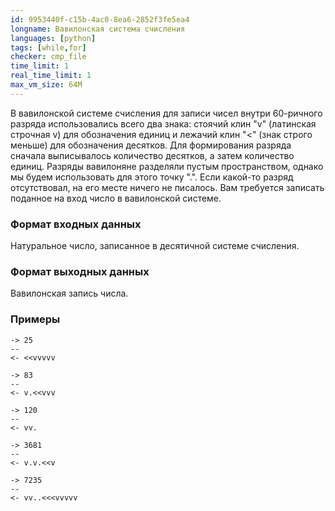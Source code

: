 ```yaml
---
id: 9953440f-c15b-4ac0-8ea6-2852f3fe5ea4
longname: Вавилонская система счисления
languages: [python]
tags: [while,for]
checker: cmp_file
time_limit: 1
real_time_limit: 1
max_vm_size: 64M
---
```



В вавилонской системе счисления для записи чисел внутри 60-ричного разряда использовались всего два знака: стоячий клин "v" (латинская строчная v) для обозначения единиц и лежачий клин "<" (знак строго меньше) для обозначения десятков. Для формирования разряда сначала выписывалось количество десятков, а затем количество единиц. Разряды вавилоняне разделяли пустым пространством, однако мы будем использовать для этого точку ".". Если какой-то разряд отсутствовал, на его месте ничего не писалось. Вам требуется записать поданное на вход число в вавилонской системе.

### Формат входных данных

Натуральное число, записанное в десятичной системе счисления.

### Формат выходных данных

Вавилонская запись числа.

### Примеры

```
-> 25
--
<- <<vvvvv
```

```
-> 83
--
<- v.<<vvv
```

```
-> 120
--
<- vv.
```

```
-> 3681
--
<- v.v.<<v
```

```
-> 7235
--
<- vv..<<<vvvvv
```